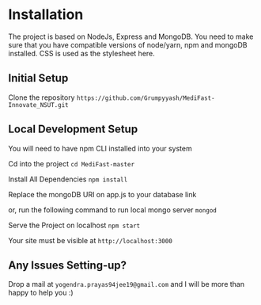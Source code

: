 # Installation
The project is based on NodeJs, Express and MongoDB. You need to make sure that you have compatible versions of node/yarn, npm and mongoDB installed. CSS is used as the stylesheet here.


## Initial Setup

Clone the repository
`https://github.com/Grumpyyash/MediFast-Innovate_NSUT.git`

## Local Development Setup
You will need to have npm CLI installed into your system

Cd into the project
`cd MediFast-master`

Install All Dependencies
`npm install`

Replace the mongoDB URI on app.js to your database link

or, run the following command to run local mongo server
`mongod`

Serve the Project on localhost
`npm start`


Your site must be visible at
`http://localhost:3000`

## Any Issues Setting-up?
Drop a mail at `yogendra.prayas94jee19@gmail.com` and I will be more than happy to help you :)
